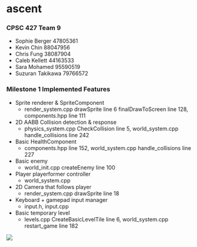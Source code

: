 # ascent

### CPSC 427 Team 9
- Sophie Berger 47805361
- Kevin Chin 88047956
- Chris Fung 38087904
- Caleb Kellett 44163533
- Sara Mohamed 95590519
- Suzuran Takikawa 79766572

### Milestone 1 Implemented Features
- Sprite renderer & SpriteComponent
  - render_system.cpp drawSprite line 6 finalDrawToScreen line 128, components.hpp line 111
- 2D AABB Collision detection & response  
  - physics_system.cpp CheckCollision line 5, world_system.cpp handle_collisions line 242
- Basic HealthComponent 
  - components.hpp line 152, world_system.cpp handle_collisions line 227
- Basic enemy 
  - world_init.cpp createEnemy line 100
- Player playerformer controller 
  - world_system.cpp 
- 2D Camera that follows player 
  - render_system.cpp drawSprite line 18
- Keyboard + gamepad input manager 
  - input.h, input.cpp
- Basic temporary level 
  - levels.cpp CreateBasicLevelTile line 6, world_system.cpp restart_game line 182

![](https://i.imgur.com/FbSTS7T.png)
